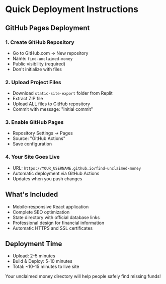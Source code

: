 # Quick Deployment Instructions

## GitHub Pages Deployment

### 1. Create GitHub Repository
- Go to GitHub.com → New repository
- Name: `find-unclaimed-money`
- Public visibility (required)
- Don't initialize with files

### 2. Upload Project Files
- Download `static-site-export` folder from Replit
- Extract ZIP file
- Upload ALL files to GitHub repository
- Commit with message: "Initial commit"

### 3. Enable GitHub Pages
- Repository Settings → Pages
- Source: "GitHub Actions"
- Save configuration

### 4. Your Site Goes Live
- URL: `https://YOUR_USERNAME.github.io/find-unclaimed-money`
- Automatic deployment via GitHub Actions
- Updates when you push changes

## What's Included
- Mobile-responsive React application
- Complete SEO optimization
- State directory with official database links
- Professional design for financial information
- Automatic HTTPS and SSL certificates

## Deployment Time
- Upload: 2-5 minutes
- Build & Deploy: 5-10 minutes
- Total: ~10-15 minutes to live site

Your unclaimed money directory will help people safely find missing funds!